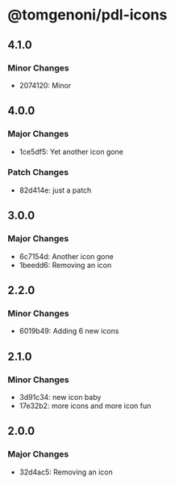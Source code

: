 # @tomgenoni/pdl-icons

## 4.1.0

### Minor Changes

- 2074120: Minor

## 4.0.0

### Major Changes

- 1ce5df5: Yet another icon gone

### Patch Changes

- 82d414e: just a patch

## 3.0.0

### Major Changes

- 6c7154d: Another icon gone
- 1beedd6: Removing an icon

## 2.2.0

### Minor Changes

- 6019b49: Adding 6 new icons

## 2.1.0

### Minor Changes

- 3d91c34: new icon baby
- 17e32b2: more icons and more icon fun

## 2.0.0

### Major Changes

- 32d4ac5: Removing an icon

